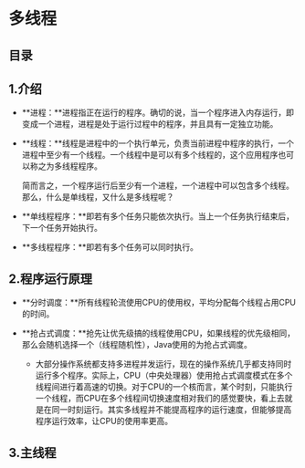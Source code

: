 # 多线程

## 目录

## 1.介绍
* **进程：**进程指正在运行的程序。确切的说，当一个程序进入内存运行，即变成一个进程，进程是处于运行过程中的程序，并且具有一定独立功能。

* **线程：**线程是进程中的一个执行单元，负责当前进程中程序的执行，一个进程中至少有一个线程。一个线程中是可以有多个线程的，这个应用程序也可以称之为多线程程序。

  简而言之，一个程序运行后至少有一个进程，一个进程中可以包含多个线程。
那么，什么是单线程，又什么是多线程呢？

* **单线程程序：**即若有多个任务只能依次执行。当上一个任务执行结束后，下一个任务开始执行。

* **多线程程序：**即若有多个任务可以同时执行。

## 2.程序运行原理

* **分时调度：**所有线程轮流使用CPU的使用权，平均分配每个线程占用CPU的时间。

* **抢占式调度：**抢先让优先级搞的线程使用CPU，如果线程的优先级相同，那么会随机选择一个（线程随机性），Java使用的为抢占式调度。

  * 大部分操作系统都支持多进程并发运行，现在的操作系统几乎都支持同时运行多个程序。实际上，CPU（中央处理器）使用抢占式调度模式在多个线程间进行着高速的切换。对于CPU的一个核而言，某个时刻，只能执行一个线程，而CPU在多个线程间切换速度相对我们的感觉要快，看上去就是在同一时刻运行。其实多线程并不能提高程序的运行速度，但能够提高程序运行效率，让CPU的使用率更高。

## 3.主线程
